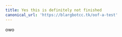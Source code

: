 ```yaml
---
title: Yes this is definitely not finished
canonical_url: 'https://blargbotcc.tk/oof-a-test'
---
```


owo
